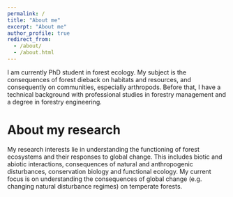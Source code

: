 ```yaml
---
permalink: /
title: "About me"
excerpt: "About me"
author_profile: true
redirect_from: 
  - /about/
  - /about.html
---
```


I am currently PhD student in forest ecology. My subject is the consequences of forest dieback on habitats and resources, and consequently on communities, especially arthropods.
Before that, I have a technical background with professional studies in forestry management and a degree in forestry engineering. 

About my research
======
My research interests lie in understanding the functioning of forest ecosystems and their responses to global change. This includes biotic and abiotic interactions, consequences of natural and anthropogenic disturbances, conservation biology and functional ecology. My current focus is on understanding the consequences of global change (e.g. changing natural disturbance regimes) on temperate forests.
